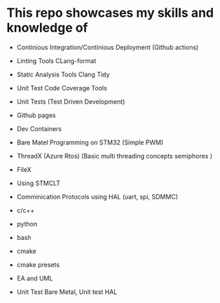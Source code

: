 # This repo showcases my skills and knowledge of
- Continious Integration/Continious Deployment (Github actions)
- Linting Tools CLang-format
- Static Analysis Tools Clang Tidy
- Unit Test Code Coverage Tools
- Unit Tests (Test Driven Development)
- Github pages
- Dev Containers
- Bare Matel Programming on STM32 (Simple PWM)
- ThreadX (Azure Rtos) (Basic multi threading concepts semiphores )
- FileX
- Using STMCLT
- Comminication Protocols using HAL (uart, spi, SDMMC)
- c/c++
- python
- bash
- cmake
- cmake presets

- EA and UML 

- Unit Test Bare Metal, Unit test HAL